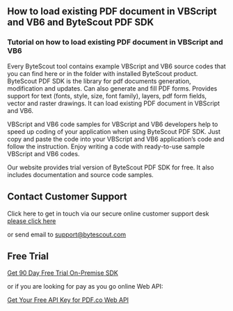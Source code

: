 ## How to load existing PDF document in VBScript and VB6 and ByteScout PDF SDK

### Tutorial on how to load existing PDF document in VBScript and VB6

Every ByteScout tool contains example VBScript and VB6 source codes that you can find here or in the folder with installed ByteScout product. ByteScout PDF SDK is the library for pdf documents generation, modification and updates. Can also generate and fill PDF forms. Provides support for text (fonts, style, size, font family), layers, pdf form fields, vector and raster drawings. It can load existing PDF document in VBScript and VB6.

VBScript and VB6 code samples for VBScript and VB6 developers help to speed up coding of your application when using ByteScout PDF SDK. Just copy and paste the code into your VBScript and VB6 application’s code and follow the instruction. Enjoy writing a code with ready-to-use sample VBScript and VB6 codes.

Our website provides trial version of ByteScout PDF SDK for free. It also includes documentation and source code samples.

## Contact Customer Support

Click here to get in touch via our secure online customer support desk [please click here](https://bytescout.zendesk.com/hc/en-us/requests/new?subject=ByteScout%20PDF%20SDK%20Question)

or send email to [support@bytescout.com](mailto:support@bytescout.com?subject=ByteScout%20PDF%20SDK%20Question) 

## Free Trial

[Get 90 Day Free Trial On-Premise SDK](https://bytescout.com/download/web-installer?utm_source=github-readme)

or if you are looking for pay as you go online Web API:

[Get Your Free API Key for PDF.co Web API](https://pdf.co/documentation/api?utm_source=github-readme)